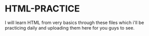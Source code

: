 # HTML-PRACTICE
I will learn HTML from very basics through these files which i'll be practicing daily and uploading them here for you guys to see.
